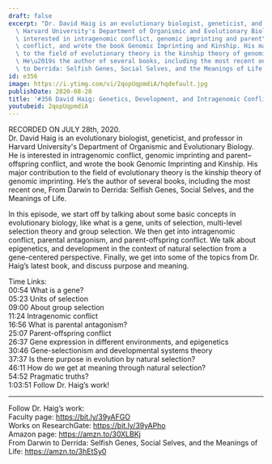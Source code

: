 ```yaml
---
draft: false
excerpt: "Dr. David Haig is an evolutionary biologist, geneticist, and professor in\
  \ Harvard University's Department of Organismic and Evolutionary Biology. He is\
  \ interested in intragenomic conflict, genomic imprinting and parent\u2013offspring\
  \ conflict, and wrote the book Genomic Imprinting and Kinship. His major contribution\
  \ to the field of evolutionary theory is the kinship theory of genomic imprinting.\
  \ He\u2019s the author of several books, including the most recent one, From Darwin\
  \ to Derrida: Selfish Genes, Social Selves, and the Meanings of Life."
id: e356
image: https://i.ytimg.com/vi/2qopUqpmdiA/hqdefault.jpg
publishDate: 2020-08-20
title: '#356 David Haig: Genetics, Development, and Intragenomic Conflict'
youtubeid: 2qopUqpmdiA
---
```

RECORDED ON JULY 28th, 2020.  
Dr. David Haig is an evolutionary biologist, geneticist, and professor in Harvard University's Department of Organismic and Evolutionary Biology. He is interested in intragenomic conflict, genomic imprinting and parent–offspring conflict, and wrote the book Genomic Imprinting and Kinship. His major contribution to the field of evolutionary theory is the kinship theory of genomic imprinting. He’s the author of several books, including the most recent one, From Darwin to Derrida: Selfish Genes, Social Selves, and the Meanings of Life.

In this episode, we start off by talking about some basic concepts in evolutionary biology, like what is a gene, units of selection, multi-level selection theory and group selection. We then get into intragenomic conflict, parental antagonism, and parent-offspring conflict. We talk about epigenetics, and development in the context of natural selection from a gene-centered perspective. Finally, we get into some of the topics from Dr. Haig’s latest book, and discuss purpose and meaning.

Time Links:  
00:54  What is a gene?  
05:23  Units of selection  
09:00  About group selection  
11:24  Intragenomic conflict  
16:56  What is parental antagonism?  
25:07  Parent-offspring conflict  
26:37  Gene expression in different environments, and epigenetics  
30:46  Gene-selectionism and developmental systems theory  
37:37  Is there purpose in evolution by natural selection?  
46:11  How do we get at meaning through natural selection?  
54:52  Pragmatic truths?  
1:03:51  Follow Dr. Haig’s work!

---

Follow Dr. Haig’s work:  
Faculty page: https://bit.ly/39yAFGO  
Works on ResearchGate: https://bit.ly/39yAPho  
Amazon page: https://amzn.to/30XLBKj  
From Darwin to Derrida: Selfish Genes, Social Selves, and the Meanings of Life: https://amzn.to/3hEtSy0
